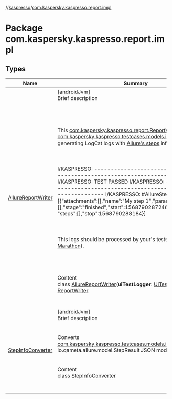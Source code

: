 //[kaspresso](../index.md)/[com.kaspersky.kaspresso.report.impl](index.md)



# Package com.kaspersky.kaspresso.report.impl  


## Types  
  
|  Name|  Summary| 
|---|---|
| [AllureReportWriter](-allure-report-writer/index.md)| [androidJvm]  <br>Brief description  <br><br><br><br><br>This [com.kaspersky.kaspresso.report.ReportWriter](../com.kaspersky.kaspresso.report/-report-writer/index.md) processes [com.kaspersky.kaspresso.testcases.models.info.TestInfo](../com.kaspersky.kaspresso.testcases.models.info/-test-info/index.md) for generating LogCat logs with <a href="https://docs.qameta.io/allure/#_steps">Allure's steps</a> info JSON.<br><br><br><br>I/KASPRESSO: --------------------------------------------------------------------------- I/KASPRESSO: TEST PASSED I/KASPRESSO: --------------------------------------------------------------------------- I/KASPRESSO: #AllureStepsInfoJson#: [{"attachments":[],"name":"My step 1","parameters":[],"stage":"finished","start":1568790287246,"status":"passed", "steps":[],"stop":1568790288184}]<br><br><br><br>This logs should be processed by your's tests orchestrator (e.g. <a href="https://github.com/Malinskiy/marathon">Marathon</a>).<br><br><br><br>  <br>Content  <br>class [AllureReportWriter](-allure-report-writer/index.md)(**uiTestLogger**: [UiTestLogger](../com.kaspersky.kaspresso.logger/-ui-test-logger/index.md)) : [ReportWriter](../com.kaspersky.kaspresso.report/-report-writer/index.md)  <br><br><br>
| [StepInfoConverter](-step-info-converter/index.md)| [androidJvm]  <br>Brief description  <br><br><br>Converts [com.kaspersky.kaspresso.testcases.models.info.StepInfo](../com.kaspersky.kaspresso.testcases.models.info/-step-info/index.md) into io.qameta.allure.model.StepResult JSON model.<br><br>  <br>Content  <br>class [StepInfoConverter](-step-info-converter/index.md)  <br><br><br>

